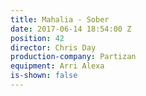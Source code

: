 ```yaml
---
title: Mahalia - Sober
date: 2017-06-14 18:54:00 Z
position: 42
director: Chris Day
production-company: Partizan
equipment: Arri Alexa
is-shown: false
---
```


